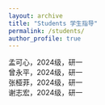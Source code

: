 ```yaml
---
layout: archive
title: "Students 学生指导"
permalink: /students/
author_profile: true
---
```

  
孟可心，2024级，研一  
曾永平，2024级，研一  
张桠菲，2024级，研一  
谢志宏，2024级，研一  
